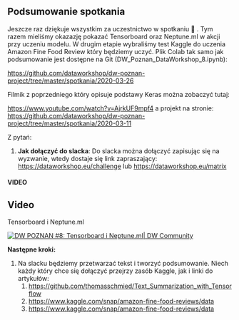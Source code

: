 ## Podsumowanie spotkania

Jeszcze raz dziękuje wszystkim za uczestnictwo w spotkaniu 🙂 . Tym razem mieliśmy okazazję pokazać Tensorboard oraz Neptune.ml w akcji przy uczeniu modelu. W drugim etapie wybraliśmy test Kaggle do uczenia Amazon Fine Food Review który będziemy uczyć. Plik Colab tak samo jak podsumowanie jest dostępne na Git (DW_Poznan_DataWorkshop_8.ipynb):

https://github.com/dataworkshop/dw-poznan-project/tree/master/spotkania/2020-03-26

Filmik z poprzedniego który opisuje podstawy Keras można zobaczyć tutaj: 

https://www.youtube.com/watch?v=AjrkUF9mpf4 a projekt na stronie: 
https://github.com/dataworkshop/dw-poznan-project/tree/master/spotkania/2020-03-11

Z pytań:

1. **Jak dołączyć do slacka**: Do slacka można dołączyć zapisując się na wyzwanie, wtedy dostaje się link zapraszający: 
   https://dataworkshop.eu/challenge lub https://dataworkshop.eu/matrix
   
#### VIDEO

## Video

Tensorboard i Neptune.ml

[![DW POZNAN #8: Tensorboard i Neptune.ml| DW Community
](http://img.youtube.com/vi/cF5l8OQX9HQ/0.jpg)](https://www.youtube.com/watch?v=cF5l8OQX9HQ)


**Następne kroki:**

1. Na slacku będziemy przetwarzać tekst i tworzyć podsumowanie. Niech każdy który chce się dołączyć przejrzy zasób Kaggle, jak i linki do artykułów:
   1. https://github.com/thomasschmied/Text_Summarization_with_Tensorflow
   2. https://www.kaggle.com/snap/amazon-fine-food-reviews/data
   3. https://www.kaggle.com/snap/amazon-fine-food-reviews/data

